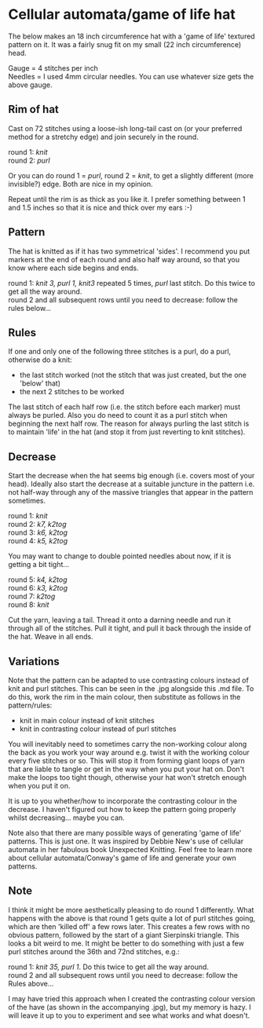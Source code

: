 # Cellular automata/game of life hat

The below makes an 18 inch circumference hat with a 'game of life' textured pattern on it. It was a fairly snug fit on my small (22 inch circumference) head.

Gauge = 4 stitches per inch  
Needles = I used 4mm circular needles. You can use whatever size gets the above gauge.

## Rim of hat

Cast on 72 stitches using a loose-ish long-tail cast on (or your preferred method for a stretchy edge) and join securely in the round.

round 1: *knit*   
round 2: *purl*

Or you can do round 1 = *purl*, round 2 = *knit*, to get a slightly different (more invisible?) edge. Both are nice in my opinion.

Repeat until the rim is as thick as you like it. I prefer something between 1 and 1.5 inches so that it is nice and thick over my ears :-)

## Pattern

The hat is knitted as if it has two symmetrical 'sides'. I recommend you put markers at the end of each round and also half way around, so that you know where each side begins and ends.

round 1: *knit 3, purl 1, knit3* repeated 5 times, *purl* last stitch. Do this twice to get all the way around.  
round 2 and all subsequent rows until you need to decrease: follow the rules below…

## Rules

If one and only one of the following three stitches is a purl, do a purl, otherwise do a knit:

* the last stitch worked (not the stitch that was just created, but the one 'below' that)
* the next 2 stitches to be worked

The last stitch of each half row (i.e. the stitch before each marker) must always be purled. Also you do need to count it as a purl stitch when beginning the next half row. The reason for always purling the last stitch is to maintain 'life' in the hat (and stop it from just reverting to knit stitches).

## Decrease

Start the decrease when the hat seems big enough (i.e. covers most of your head). Ideally also start the decrease at a suitable juncture in the pattern i.e. not half-way through any of the massive triangles that appear in the pattern sometimes.

round 1: *knit*    
round 2: *k7, k2tog*   
round 3: *k6, k2tog*  
round 4: *k5, k2tog*  

You may want to change to double pointed needles about now, if it is getting a bit tight…

round 5: *k4, k2tog*     
round 6: *k3, k2tog*    
round 7: *k2tog*  
round 8: *knit*  

Cut the yarn, leaving a tail. Thread it onto a darning needle and run it through all of the stitches. Pull it tight, and pull it back through the inside of the hat. Weave in all ends.

## Variations

Note that the pattern can be adapted to use contrasting colours instead of knit and purl stitches. This can be seen in the .jpg alongside this .md file. To do this, work the rim in the main colour, then substitute as follows in the pattern/rules:

* knit in main colour instead of knit stitches
* knit in contrasting colour instead of purl stitches

You will inevitably need to sometimes carry the non-working colour along the back as you work your way around e.g. twist it with the working colour every five stitches or so. This will stop it from forming giant loops of yarn that are liable to tangle or get in the way when you put your hat on. Don't make the loops too tight though, otherwise your hat won't stretch enough when you put it on.

It is up to you whether/how to incorporate the contrasting colour in the decrease. I haven't figured out how to keep the pattern going properly whilst decreasing… maybe you can.

Note also that there are many possible ways of generating 'game of life' patterns. This is just one. It was inspired by Debbie New's use of cellular automata in her fabulous book Unexpected Knitting. Feel free to learn more about cellular automata/Conway's game of life and generate your own patterns.

## Note
I think it might be more aesthetically pleasing to do round 1 differently. What happens with the above is that round 1 gets quite a lot of purl stitches going, which are then 'killed off' a few rows later. This creates a few rows with no obvious pattern, followed by the start of a giant Sierpinski triangle. This looks a bit weird to me. It might be better to do something with just a few purl stitches around the 36th and 72nd stitches, e.g.:

round 1: *knit 35, purl 1*. Do this twice to get all the way around.  
round 2 and all subsequent rows until you need to decrease: follow the Rules above...

I may have tried this approach when I created the contrasting colour version of the have (as shown in the accompanying .jpg), but my memory is hazy. I will leave it up to you to experiment and see what works and what doesn't.